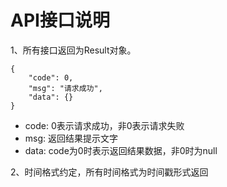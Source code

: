 
# API接口说明

1、所有接口返回为Result对象。

    {
        "code": 0,
        "msg": "请求成功",
        "data": {}
    }
    
- code: 0表示请求成功，非0表示请求失败
- msg: 返回结果提示文字
- data: code为0时表示返回结果数据，非0时为null

2、时间格式约定，所有时间格式为时间戳形式返回
